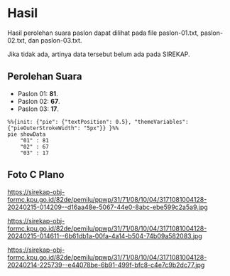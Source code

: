 # Hasil

Hasil perolehan suara paslon dapat dilihat pada file paslon-01.txt, paslon-02.txt, dan paslon-03.txt.

Jika tidak ada, artinya data tersebut belum ada pada SIREKAP.

## Perolehan Suara

 * Paslon 01: **81**.
 * Paslon 02: **67**.
 * Paslon 03: **17**.

```mermaid
%%{init: {"pie": {"textPosition": 0.5}, "themeVariables": {"pieOuterStrokeWidth": "5px"}} }%%
pie showData
    "01" : 81
    "02" : 67
    "03" : 17
```
## Foto C Plano

https://sirekap-obj-formc.kpu.go.id/82de/pemilu/ppwp/31/71/08/10/04/3171081004128-20240215-014209--d16aa48e-5067-44e0-8abc-ebe599c2a5a9.jpg

https://sirekap-obj-formc.kpu.go.id/82de/pemilu/ppwp/31/71/08/10/04/3171081004128-20240215-014611--6b61db1a-00fa-4a14-b504-74b09a582083.jpg

https://sirekap-obj-formc.kpu.go.id/82de/pemilu/ppwp/31/71/08/10/04/3171081004128-20240214-225739--e44078be-6b91-499f-bfc8-c4e7c9b2dc77.jpg
